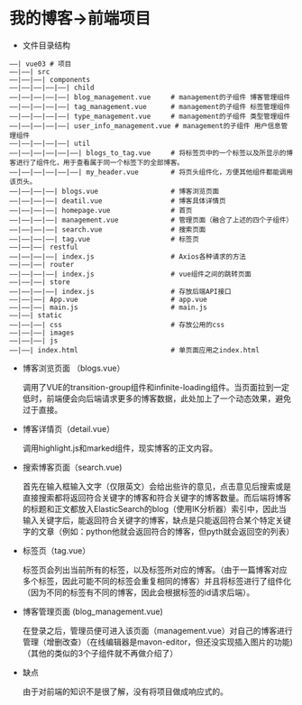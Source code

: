 # 我的博客->前端项目

- 文件目录结构

```
——| vue03 # 项目
——|——| src 
——|——|——| components
——|——|——|——|——| child 
——|——|——|——|——| blog_management.vue 	# management的子组件 博客管理组件
——|——|——|——|——| tag_management.vue  	# management的子组件 标签管理组件
——|——|——|——|——| type_management.vue		# management的子组件 类型管理组件
——|——|——|——|——| user_info_management.vue # management的子组件 用户信息管理组件
——|——|——|——|——| util
——|——|——|——|——|——| blogs_to_tag.vue  	# 将标签页中的一个标签以及所显示的博客进行了组件化，用于查看属于同一个标签下的全部博客。
——|——|——|——|——|——| my_header.vue		# 将页头组件化，方便其他组件都能调用该页头。
——|——|——|——| blogs.vue 					# 博客浏览页面
——|——|——|——| deatil.vue 				# 博客具体详情页
——|——|——|——| homepage.vue				# 首页
——|——|——|——| management.vue				# 管理页面（融合了上述的四个子组件）
——|——|——|——| search.vue					# 搜索页面
——|——|——|——| tag.vue 					# 标签页
——|——|——| restful
——|——|——|——| index.js					# Axios各种请求的方法 
——|——|——| router
——|——|——|——| index.js					# vue组件之间的跳转页面
——|——|——| store
——|——|——|——| index.js 					# 存放后端API接口
——|——|——| App.vue 						# app.vue
——|——|——| main.js						# main.js
——|——| static
——|——|——| css							# 存放公用的css
——|——|——| images						
——|——|——| js
——|——| index.html 						# 单页面应用之index.html
```

- 博客浏览页面 （blogs.vue）

  调用了VUE的transition-group组件和infinite-loading组件。当页面拉到一定低时，前端便会向后端请求更多的博客数据，此处加上了一个动态效果，避免过于直接。

- 博客详情页（detail.vue）

  调用highlight.js和marked组件，现实博客的正文内容。

- 搜索博客页面（search.vue)

  首先在输入框输入文字（仅限英文）会给出些许的意见，点击意见后搜索或是直接搜索都将返回符合关键字的博客和符合关键字的博客数量。而后端将博客的标题和正文都放入ElasticSearch的blog（使用IK分析器）索引中，因此当输入关键字后，能返回符合关键字的博客，缺点是只能返回符合某个特定关键字的文章（例如：python他就会返回符合的博客，但pyth就会返回空的列表）

- 标签页（tag.vue）

  标签页会列出当前所有的标签，以及标签所对应的博客。（由于一篇博客对应多个标签，因此可能不同的标签会重复相同的博客）并且将标签进行了组件化（因为不同的标签有不同的博客，因此会根据标签的id请求后端）。

- 博客管理页面 (blog_management.vue)

  在登录之后，管理员便可进入该页面（management.vue）对自己的博客进行管理（增删改查）（在线编辑器是mavon-editor，但还没实现插入图片的功能)（其他的类似的3个子组件就不再做介绍了）

- 缺点

  由于对前端的知识不是很了解，没有将项目做成响应式的。
